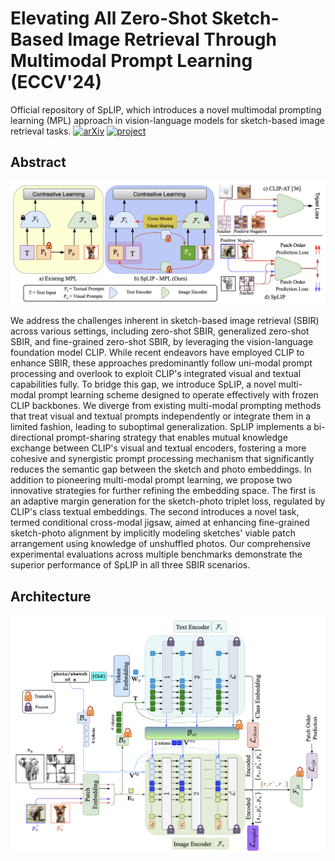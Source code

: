 # Elevating All Zero-Shot Sketch-Based Image Retrieval Through Multimodal Prompt Learning (ECCV'24)

Official repository of SpLIP, which introduces a novel multimodal prompting learning (MPL) approach in vision-language models for sketch-based image retrieval tasks.
[![arXiv](https://img.shields.io/badge/arXiv-Paper-brightgreen)](https://arxiv.org/pdf/2407.04207)
[![project](https://img.shields.io/badge/Conference-Paper-blue)](https://mainaksingha01.github.io/SpLIP/)

## Abstract
<img src="https://github.com/mainaksingha01/SpLIP/blob/master/static/images/teaser.png" width="1000">

We address the challenges inherent in sketch-based image retrieval (SBIR) across various settings, including zero-shot SBIR, generalized zero-shot SBIR, and fine-grained zero-shot SBIR, by leveraging the vision-language foundation model CLIP. While recent endeavors have employed CLIP to enhance SBIR, these approaches predominantly follow uni-modal prompt processing and overlook to exploit CLIP's integrated visual and textual capabilities fully. To bridge this gap, we introduce SpLIP, a novel multi-modal prompt learning scheme designed to operate effectively with frozen CLIP backbones. We diverge from existing multi-modal prompting methods that treat visual and textual prompts independently or integrate them in a limited fashion, leading to suboptimal generalization. SpLIP implements a bi-directional prompt-sharing strategy that enables mutual knowledge exchange between CLIP's visual and textual encoders, fostering a more cohesive and synergistic prompt processing mechanism that significantly reduces the semantic gap between the sketch and photo embeddings. In addition to pioneering multi-modal prompt learning, we propose two innovative strategies for further refining the embedding space. The first is an adaptive margin generation for the sketch-photo triplet loss, regulated by CLIP's class textual embeddings. The second introduces a novel task, termed conditional cross-modal jigsaw, aimed at enhancing fine-grained sketch-photo alignment by implicitly modeling sketches' viable patch arrangement using knowledge of unshuffled photos. Our comprehensive experimental evaluations across multiple benchmarks demonstrate the superior performance of SpLIP in all three SBIR scenarios.

## Architecture

<img src="https://github.com/mainaksingha01/SpLIP/blob/master/static/images/architecture.png" width="800">
